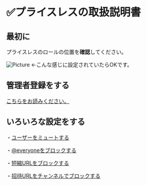 # ✅プライスレスの取扱説明書 
## 最初に
プライスレスのロールの位置を**確認**してください。

![Picture](https://cdn.discordapp.com/attachments/883984475732733962/915527510622634004/47.png)
←こんな感じに設定されていたらOKです。

## 管理者登録をする
[こちらをお読みください。](https://github.com/akikaki-bot/priceless-docs/blob/main/docs/administration.md)

## いろいろな設定をする

・[ユーザーをミュートする](https://github.com/akikaki-bot/priceless-docs/blob/main/docs/mute.md)

・[@everyoneをブロックする](https://github.com/akikaki-bot/priceless-docs/blob/main/docs/eveblock.md)

・[短縮URLをブロックする](https://github.com/akikaki-bot/priceless-docs/blob/main/docs/tnsk.md)

・[招待URLをチャンネルでブロックする](https://example.com)
